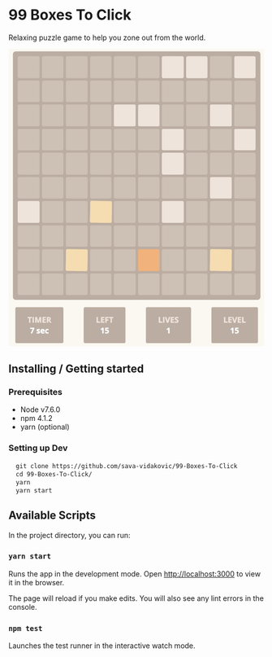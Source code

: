 
# 99 Boxes To Click
Relaxing puzzle game to help you zone out from the world.

![alt text](https://raw.githubusercontent.com/sava-vidakovic/99-Boxes-To-Click/master/screenshot.jpg)

## Installing / Getting started

### Prerequisites
  - Node v7.6.0
  - npm 4.1.2
  - yarn (optional)

### Setting up Dev

```shell
  git clone https://github.com/sava-vidakovic/99-Boxes-To-Click
  cd 99-Boxes-To-Click/
  yarn
  yarn start
```

## Available Scripts

In the project directory, you can run:

### `yarn start`

Runs the app in the development mode.
Open [http://localhost:3000](http://localhost:3000) to view it in the browser.

The page will reload if you make edits.
You will also see any lint errors in the console.

### `npm test`

Launches the test runner in the interactive watch mode.
